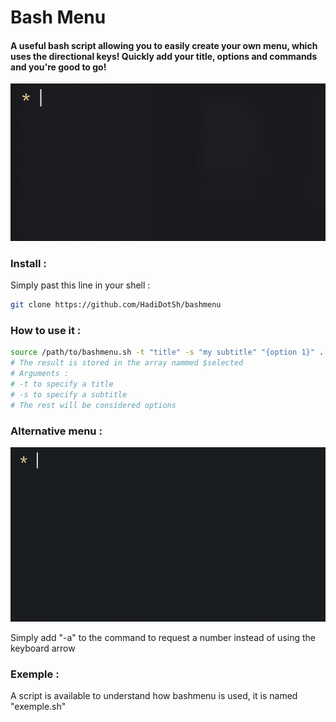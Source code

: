 # Bash Menu
#### A useful bash script allowing you to easily create your own menu, which uses the directional keys! Quickly add your title, options and commands and you're good to go!

![](exemple.gif)

### Install :
<p>Simply past this line in your shell :</p>

```bash
git clone https://github.com/HadiDotSh/bashmenu
```

### How to use it :

```bash
source /path/to/bashmenu.sh -t "title" -s "my subtitle" "{option 1}" ... "{option N}"
# The result is stored in the array nammed $selected
# Arguments :
# -t to specify a title
# -s to specify a subtitle
# The rest will be considered options
```

### Alternative menu :

![](exemple_alternative.gif)

<p> Simply add "-a" to the command to request a number instead of using the keyboard arrow</p>

### Exemple :

<p>A script is available to understand how bashmenu is used, it is named "exemple.sh"</p>

